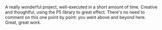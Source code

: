 A really wonderful project, well-executed in a short amount of time. Creative and thoughtful, using the P5 library to great effect. There's no need to comment on this one point by point: you went above and beyond here. Great, great work.
